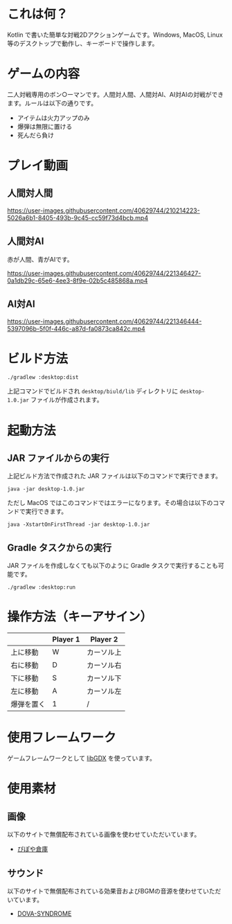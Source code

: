 # これは何？
Kotlin で書いた簡単な対戦2Dアクションゲームです。Windows, MacOS, Linux 等のデスクトップで動作し、キーボードで操作します。

# ゲームの内容
二人対戦専用のボン○ーマンです。人間対人間、人間対AI、AI対AIの対戦ができます。ルールは以下の通りです。

* アイテムは火力アップのみ
* 爆弾は無限に置ける
* 死んだら負け

# プレイ動画
## 人間対人間

https://user-images.githubusercontent.com/40629744/210214223-5026a6b1-8405-493b-9c45-cc59f73d4bcb.mp4

## 人間対AI
赤が人間、青がAIです。

https://user-images.githubusercontent.com/40629744/221346427-0a1db29c-65e6-4ee3-8f9e-02b5c485868a.mp4

## AI対AI

https://user-images.githubusercontent.com/40629744/221346444-5397096b-5f0f-446c-a87d-fa0873ca842c.mp4

# ビルド方法

```shell
./gradlew :desktop:dist
```

上記コマンドでビルドされ `desktop/biuld/lib` ディレクトリに `desktop-1.0.jar` ファイルが作成されます。

# 起動方法
## JAR ファイルからの実行
上記ビルド方法で作成された JAR ファイルは以下のコマンドで実行できます。

```shell
java -jar desktop-1.0.jar
```

ただし MacOS ではこのコマンドではエラーになります。その場合は以下のコマンドで実行できます。

```shell
java -XstartOnFirstThread -jar desktop-1.0.jar
```

## Gradle タスクからの実行
JAR ファイルを作成しなくても以下のように Gradle タスクで実行することも可能です。

```shell
./gradlew :desktop:run
```

# 操作方法（キーアサイン）

|       | Player 1 | Player 2 |
|-------|----------|----------|
| 上に移動  | W        | カーソル上    |
| 右に移動  | D        | カーソル右    |
| 下に移動  | S        | カーソル下    |
| 左に移動  | A        | カーソル左    |
| 爆弾を置く | 1        | /        |

# 使用フレームワーク
ゲームフレームワークとして [libGDX](https://libgdx.com/) を使っています。

# 使用素材
## 画像
以下のサイトで無償配布されている画像を使わせていただいています。

* [ぴぽや倉庫](https://pipoya.net/sozai/)

## サウンド
以下のサイトで無償配布されている効果音およびBGMの音源を使わせていただいています。

* [DOVA-SYNDROME](https://dova-s.jp/)
